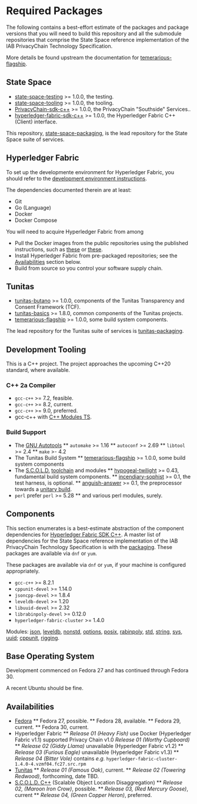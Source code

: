 # Required Packages

The following contains a best-effort estimate of the packages and package versions that you will need to build this repository and all the submodule repositories that comprise the State Space reference implementation of the IAB PrivacyChain Technology Specification.

More details be found upstream the documentation for [temerarious-flagship](https://github.com/yahoo/temerarious-flagship/blob/master/README.md).

## State Space

* [state-space-testing](https://github.com/yahoo/state-space-testing) >= 1.0.0, the testing.
* [state-space-tooling](https://github.com/yahoo/state-space-tooling) >= 1.0.0, the tooling.
* [PrivacyChain-sdk-c++](https://github.com/yahoo/PrivacyChain-sdk-C++) >= 1.0.0, the PrivacyChain "Southside" Services..
* [hyperledger-fabric-sdk-c++](https://github.com/yahoo/hyperledger-fabric-sdk-c++) >= 1.0.0, the Hyperledger Fabric C++ (Client) interface.

This repository, [state-space-packaging](https://github.com/yahoo/state-space-packaging), is the lead repository for the State Space suite of services.

## Hyperledger Fabric

To set up the developmente environment for Hyperledger Fabric, you should refer to the [development environment instructions](https://hyperledger-fabric.readthedocs.io/en/release-1.4/dev-setup/devenv.html).

The dependencies documented therein are at least:
* Git
* Go  (Language)
* Docker
* Docker Compose

You will need to acquire Hyperledger Fabric from among
* Pull the Docker images from the public repositories using the published instructions, such as [these](https://hyperledger-fabric.readthedocs.io/en/release-1.4/getting_started.html) or [these](https://openblockchain.readthedocs.io/en/latest/Setup/Network-setup).
* Install Hyperledger Fabric from pre-packaged repositories; see the [Availabilities](#availabilities) section below.
* Build from source so you control your software supply chain.

## Tunitas

* [tunitas-butano](https://github.com/yahoo/tunitas-butano) >= 1.0.0, components of the Tunitas Transparency and Consent Framework (TCF).
* [tunitas-basics](https://github.com/yahoo/tunitas-basics) >= 1.8.0, common components of the Tunitas projects.
* [temerarious-flagship](https://github.com/yahoo/temerarious-flagship) >= 1.0.0, some build system components.

The lead repository for the Tunitas suite of services is [tunitas-packaging](https://github.com/yahoo/tunitas-packaging).

## Development Tooling

This is a C++ project.  The project approaches the upcoming C++20 standard, where available.

### C++ 2a Compiler
* `gcc-c++` >= 7.2, feasible.
* `gcc-c++` >= 8.2, current.
* `gcc-c++` >= 9.0, preferred.
* gcc-c++ with [C++ Modules TS](https://gcc.gnu.org/wiki/cxx-modules).

### Build Support
* The [GNU Autotools](https://www.gnu.org/software/automake/manual/html_node/index.html#Top)
** `automake` >= 1.16
** `autoconf` >= 2.69
** `libtool` >= 2.4
** `make` >- 4.2
* The Tunitas Build System
** [temerarious-flagship](https://github.com/yahoo/temerarious-flagship) >= 1.0.0, some build system components
* The [S.C.O.L.D.](https://www.scold-lang.org) [toolchain](https://git.scold-lang.org/core) and modules
** [hypogeal-twilight](https://git.scold-lang.org/core/hypogeal-twilight) >= 0.43, fundamental build system components.
** [incendiary-sophist](https://git.scold-lang.org/core/incendiary-sophist) >= 0.1, the test harness, is optional.
** [anguish-answer](https://git.scold-lang.org/core/anguish-answer) >= 0.1, the preprocessor towards a [unitary build](https://mesonbuild.com/Unity-builds.html).
* `perl` prefer `perl` >= 5.28
** and various perl modules, surely.

##  Components

This section enumerates is a best-estimate abstraction of the component dependencies for [Hyperledger Fabric SDK C++](https://github.com/yahoo/hyperoledger-fabric-sdk-c++).  A master list of dependencies for the State Space reference implementation of the IAB PrivacyChain Technology Specification is with the [packaging](https://github.com/yahoo/state-space-packaging/blob/master/PACKAGES.md).  These packages are available via `dnf` or `yum`.

These packages are available via `dnf` or `yum`, if your machine is configured appropriately.

* `gcc-c++` >= 8.2.1
* `cppunit-devel` >= 1.14.0
* `jsoncpp-devel` >= 1.8.4
* `leveldb-devel` >= 1.20
* `libuuid-devel` >= 2.32
* `librabinpoly-devel` >= 0.12.0
* `hyperledger-fabric-cluster` >= 1.4.0

Modules: [json](https://git.scold-lang.org/modules/json), [leveldb](https://git.scold-lang.org/modules/leveldb), [nonstd](https://git.scold-lang.org/modules/nonstd), [options](https://git.scold-lang.org/modules/options), [posix](https://git.scold-lang.org/modules/posix), [rabinpoly](https://git.scold-lang.org/modules/rabinpoly), [std](https://git.scold-lang.org/modules/std), [string](https://git.scold-lang.org/modules/string), [sys](https://git.scold-lang.org/modules/sys), [uuid](https://git.scold-lang.org/modules/uuid); [cppunit](https://git.scold-lang.org/modules/cppunit), [rigging](https://git.scold-lang.org/modules/rigging).

## Base Operating System

Development commenced on Fedora 27 and has continued through Fedora 30.

A recent Ubuntu should be fine.

## Availabilities

* [Fedora](https://getfedora.com)
** Fedora 27, possible.
** Fedora 28, available.
** Fedora 29, current.
** Fedora 30, current.
* Hyperledger Fabric
** <em>Release 01 (Heavy Fish)</em> use Docker (Hyperledger Fabric v1.1) supported Privacy Chain v1.0 <em>Release 01 (Worthy Cupboard)</em>
** <em>Release 02 (Giddy Llama)</em> unavailable (Hyperledger Fabric v1.2)
** <em>Release 03 (Furious Eagle)</em> unavailable (Hyperledger Fabric v1.3)
** <em>Release 04 (Bitter Vole)</em> contains <em>e.g.</em> `hyperledger-fabric-cluster-1.4.0-4.vzmf04.fc27.src.rpm`
* [Tunitas](https://github.com/yahoo/tunitas-packaging/blob/master/README.md)
** <em>Release 01 (Famous Oak)</em>, current.
** <em>Release 02 (Towering Redwood)</em>, forthcoming, date TBD.
* [S.C.O.L.D. C++](https://www.scold-lang.org) (Scalable Object Location Disaggregation)
** <em>Release 02, (Maroon Iron Crow)</em>, possible.
** <em>Release 03, (Red Mercury Goose)</em>, current
** <em>Release 04, (Green Copper Heron)</em>, preferred.

